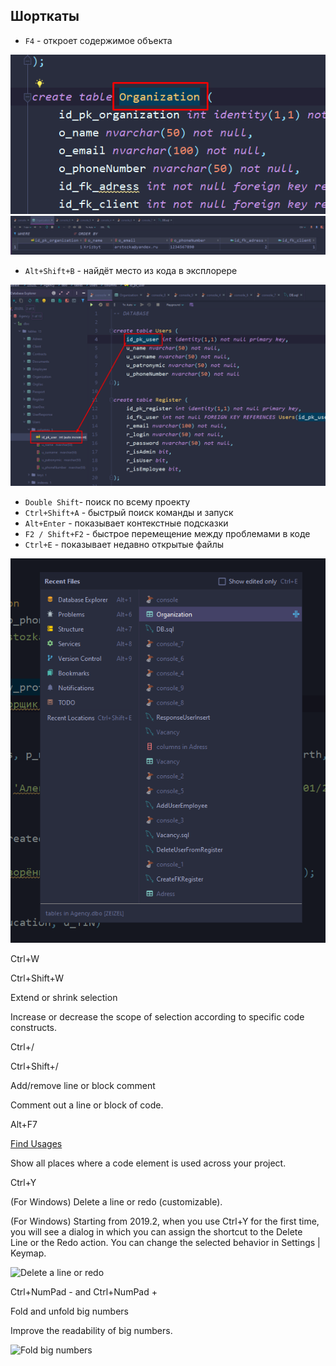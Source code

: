 ## Шорткаты

- `F4` - откроет содержимое объекта

![](_png/4d75b262d7ee2ccecc28c3a04b0acdf7.png)
![](_png/aab01daa1926b29b5c2a48f0dbefe536.png)

- `Alt+Shift+B` - найдёт место из кода в эксплорере

![](_png/2ce0cfea216822a63b69259c864695c9.png)

- `Double Shift`- поиск по всему проекту
- `Ctrl+Shift+A` - быстрый поиск команды и запуск
- `Alt+Enter` - показывает контекстные подсказки
- `F2 / Shift+F2` - быстрое перемещение между проблемами в коде
- `Ctrl+E` - показывает недавно открытые файлы

![](_png/6c5d86db82a86ad442375c9578271fd2.png)

Ctrl+W

Ctrl+Shift+W

Extend or shrink selection

Increase or decrease the scope of selection according to specific code constructs.

Ctrl+/

Ctrl+Shift+/

Add/remove line or block comment

Comment out a line or block of code.

Alt+F7

[Find Usages](https://www.jetbrains.com/help/datagrip/find-highlight-usages.html#find-usages)

Show all places where a code element is used across your project.

Ctrl+Y

(For Windows) Delete a line or redo (customizable).

(For Windows) Starting from 2019.2, when you use Ctrl+Y for the first time, you will see a dialog in which you can assign the shortcut to the Delete Line or the Redo action. You can change the selected behavior in Settings | Keymap.

![Delete a line or redo](https://resources.jetbrains.com/help/img/idea/2022.3/db_redo_delete_line_choice.png "Delete a line or redo")

Ctrl+NumPad - and Ctrl+NumPad +

Fold and unfold big numbers

Improve the readability of big numbers.

![Fold big numbers](https://resources.jetbrains.com/help/img/idea/2022.3/db_fold_big_numbers.png "Fold big numbers")